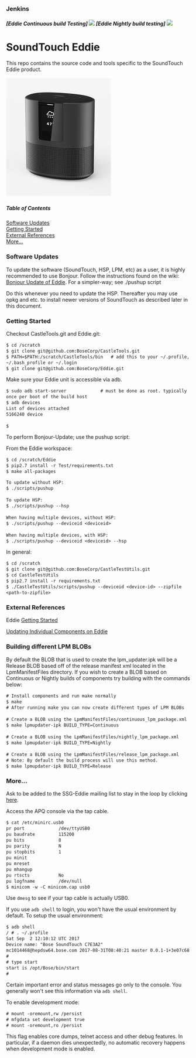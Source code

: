 ### Jenkins
##### [Eddie Continuous build Testing] <a title='Jenkins build status for Eddie' href='http://jnkwebhook.ngrok.io/job/EddieProduct/job/Eddie_Continuous_Build_Testing/'><img src='http://jnkwebhook.ngrok.io/job/EddieProduct/job/Eddie_Continuous_Build_Testing/badge/icon'></a> [Eddie Nightly build testing] <a title='Jenkins build status for Eddie' href='http://jnkwebhook.ngrok.io/job/Pipelines/job/Eddie-Pipeline/'><img src='http://jnkwebhook.ngrok.io/job/Pipelines/job/Eddie-Pipeline/badge/icon'></a>

<!-- ngrok is used for secure tunnel so our jenkins server behind our firewall can be accessed from GitHub. When the tests are added and a pull request is submitted an automatic jenkins build is initiated. When that build is successful or failed it will automatically get updated in the Readme. We are using a jenkins plugin that uses API's to update the status of the jenkins build.-->

SoundTouch Eddie
================

This repo contains the source code and tools specific to the SoundTouch Eddie product.

![Eddie](eddie.png)

##### Table of Contents
[Software Updates](#updates)   
[Getting Started](#start)   
[External References](#links)   
[More...](#more)  

<a name="updates"/>

### Software Updates

To update the software (SoundTouch, HSP, LPM, etc) as a user, it is highly recommended to use Bonjour.
Follow the instructions found on the wiki: [Bonjour Update of Eddie](https://wiki.bose.com/display/WSSW/Bonjour+Update+of+Eddie).
For a simpler-way; see ./pushup script

Do this whenever you need to update the HSP. Thereafter you may use opkg and etc. to install newer versions of SoundTouch as described later in this document.


<a name="start"/>

### Getting Started

Checkout CastleTools.git and Eddie.git:
```shell session
$ cd /scratch
$ git clone git@github.com:BoseCorp/CastleTools.git
$ PATH=$PATH:/scratch/CastleTools/bin   # add this to your ~/.profile, ~/.bash_profile or ~/.login
$ git clone git@github.com:BoseCorp/Eddie.git
```

Make sure your Eddie unit is accessible via adb.
```shell session
$ sudo adb start-server             # must be done as root. typically once per boot of the build host
$ adb devices
List of devices attached
5166240	device

$
```

To perform Bonjour-Update; use the pushup script:

From the Eddie workspace:

```shell session
$ cd /scratch/Eddie
$ pip2.7 install -r Test/requirements.txt
$ make all-packages
```

```shell session
To update without HSP:
$ ./scripts/pushup 

To update HSP:
$ ./scripts/pushup --hsp 

When having multiple devices, without HSP:
$ ./scripts/pushup --deviceid <deviceid>

When having multiple devices, with HSP:
$ ./scripts/pushup --deviceid <deviceid> --hsp
```

In general:

```shell session
$ cd /scratch
$ git clone git@github.com:BoseCorp/CastleTestUtils.git
$ cd CastleTestUtils
$ pip2.7 install -r requirements.txt
$ ./CastleTestUtils/scripts/pushup --deviceid <device-id> --zipfile <path-to-zipfile>
```

<a name="links"/>

### External References

Eddie [Getting Started](https://wiki.bose.com/display/WSSW/Eddie+Quick+Start+Guide)

[Updating Individual Components on Eddie](https://wiki.bose.com/display/WSSW/Updating+Individual+Components+on+Eddie)

### Building different LPM BLOBs

By default the BLOB that is used to create the lpm_updater.ipk will be a Release BLOB based off of the release manifest xml located in
the LpmManifestFiles directory. If you wish to create a BLOB based on Continuous or Nightly builds of components try building with the commands below:
```shell session
# Install components and run make normally
$ make
# After running make you can now create different types of LPM BLOBs

# Create a BLOB using the LpmManifestFiles/continuous_lpm_package.xml
$ make lpmupdater-ipk BUILD_TYPE=Continuous

# Create a BLOB using the LpmManifestFiles/nightly_lpm_package.xml
$ make lpmupdater-ipk BUILD_TYPE=Nightly

# Create a BLOB using the LpmManifestFiles/release_lpm_package.xml
# Note: By default the build process will use this method.
$ make lpmupdater-ipk BUILD_TYPE=Release
```


### More...

Ask to be added to the SSG-Eddie mailing list to stay in the loop by clicking
[here](mailto:Jonathan_Cooper@bose.com?subject=Add%20me%20to%20the%20SSG-Eddie%20mailing%20list).

Access the APQ console via the tap cable.

```shell session
$ cat /etc/minirc.usb0
pr port             /dev/ttyUSB0
pu baudrate         115200
pu bits             8
pu parity           N
pu stopbits         1
pu minit
pu mreset
pu mhangup
pu rtscts           No
pu logfname         /dev/null
$ minicom -w -C minicom.cap usb0
```

Use `dmesg` to see if your tap cable is actually USB0.

If you use `adb shell` to login, you won't have the usual environment by default.
To setup the usual environment:

```shell session
$ adb shell
/ # . ~/.profile
Sat Sep  2 12:10:12 UTC 2017
Device name: "Bose SoundTouch C7E3A2"
mc1014468@hepdsw64.bose.com 2017-08-31T08:40:21 master 0.0.1-1+3e07c68
#
# type start
start is /opt/Bose/bin/start
#
```

Certain important error and status messages go only to the console.
You generally won't see this information via `adb shell`.

To enable development mode:

```shell session
# mount -oremount,rw /persist
# mfgdata set development true
# mount -oremount,ro /persist
```

This flag enables core dumps, telnet access and other debug features.
In particular, if a daemon dies unexpectedly, no automatic recovery
happens when development mode is enabled.
